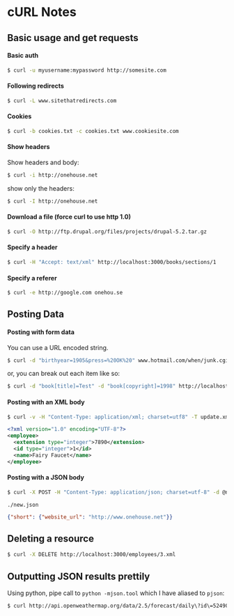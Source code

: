 # cURL Notes

## Basic usage and get requests

#### Basic auth

```bash
$ curl -u myusername:mypassword http://somesite.com
```

#### Following redirects

```bash
$ curl -L www.sitethatredirects.com
```

#### Cookies

```bash
$ curl -b cookies.txt -c cookies.txt www.cookiesite.com
```

#### Show headers

Show headers and body:

```bash
$ curl -i http://onehouse.net
```

show only the headers:

```bash
$ curl -I http://onehouse.net
```

#### Download a file (force curl to use http 1.0)

```bash
$ curl -O http://ftp.drupal.org/files/projects/drupal-5.2.tar.gz
```

#### Specify a header

```bash
$ curl -H "Accept: text/xml" http://localhost:3000/books/sections/1
```

#### Specify a referer

```bash
$ curl -e http://google.com onehou.se
```

## Posting Data

#### Posting with form data

You can use a URL encoded string.

```bash
$ curl -d "birthyear=1905&press=%20OK%20" www.hotmail.com/when/junk.cgi
```

or, you can break out each item like so:

```bash
$ curl -d "book[title]=Test" -d "book[copyright]=1998" http://localhost:3000/books
```

#### Posting with an XML body

```bash
$ curl -v -H "Content-Type: application/xml; charset=utf8" -T update.xml
```

```xml
<?xml version="1.0" encoding="UTF-8"?>
<employee>
  <extension type="integer">7890</extension>
  <id type="integer">1</id>
  <name>Fairy Faucet</name>
</employee>
```

#### Posting with a JSON body

```bash
$ curl -X POST -H "Content-Type: application/json; charset=utf-8" -d @new.json http://localhost:3000/api/shorts
```

`./new.json`

```json
{"short": {"website_url": "http://www.onehouse.net"}}
```

## Deleting a resource

```bash
$ curl -X DELETE http://localhost:3000/employees/3.xml
```

## Outputting JSON results prettily

Using python, pipe call to `python -mjson.tool` which I have aliased to `pjson`:

```bash
$ curl http://api.openweathermap.org/data/2.5/forecast/daily\?id\=524901\&lang\=zh_cn | pjson
```
